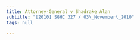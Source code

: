 ```yaml
---
title: Attorney-General v Shadrake Alan
subtitle: "[2010] SGHC 327 / 03\_November\_2010"
tags: null

---
```


